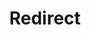 ﻿---
layout: src/layouts/Redirect.astro
title: Redirect
redirect: https://octopus.com/docs/octopus-rest-api/examples/accounts/create-azure-service-principal
pubDate:  2023-01-01
navSearch: false
navSitemap: false
navMenu: false
---
